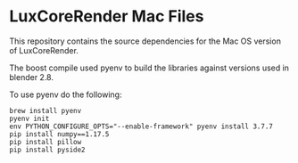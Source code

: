 # LuxCoreRender Mac Files #

This repository contains the source dependencies for the Mac OS version of LuxCoreRender.

The boost compile used pyenv to build the libraries against versions used in blender 2.8.

To use pyenv do the following:
```
brew install pyenv
pyenv init
env PYTHON_CONFIGURE_OPTS="--enable-framework" pyenv install 3.7.7
pip install numpy==1.17.5
pip install pillow
pip install pyside2
```
